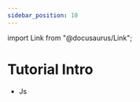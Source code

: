 ```yaml
---
sidebar_position: 10
---
```


import Link from "@docusaurus/Link";

# Tutorial Intro

- <Link to="/docs/kubernetes/affinity">Js</Link>